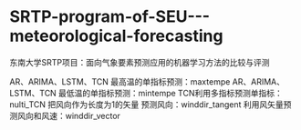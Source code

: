# SRTP-program-of-SEU---meteorological-forecasting
东南大学SRTP项目：面向气象要素预测应用的机器学习方法的比较与评测

AR、ARIMA、LSTM、TCN 最高温的单指标预测：maxtempe
AR、ARIMA、LSTM、TCN 最低温的单指标预测：mintempe
TCN利用多指标预测单指标：nulti_TCN
把风向作为长度为1的矢量 预测风向：winddir_tangent
利用风矢量预测风向和风速：winddir_vector
